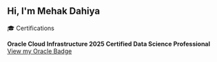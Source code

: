 ## Hi, I'm Mehak Dahiya
🎓 Certifications


**Oracle Cloud Infrastructure 2025 Certified Data Science Professional**  
 [View my Oracle Badge](https://catalog-education.oracle.com/pls/certview/sharebadge?id=623A3F855F1893FBCD7C5165EC436D8953BD52AB94E7D69ACA8B7E74DD95BE25)  

 
